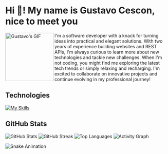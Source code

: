 # Hi 👋! My name is Gustavo Cescon, nice to meet you

<img align="left" height="150" src="https://private-user-images.githubusercontent.com/74038190/271839856-3b4607a1-1cc6-41f1-926f-892ae880e7a5.gif" alt="Gustavo's GIF" />

I'm a software developer with a knack for turning ideas into practical and elegant solutions. With two years of experience building websites and REST APIs, I'm always curious to learn more about new technologies and tackle new challenges. When I'm not coding, you might find me exploring the latest tech trends or simply relaxing and recharging. I'm excited to collaborate on innovative projects and continue evolving in my professional journey!

## Technologies

[![My Skills](https://skillicons.dev/icons?i=ts,js,nestjs,nextjs,nodejs,react,vue,php,html,css,bootstrap,css,cypress,docker,gitlab,jest,jquery,mongodb,mysql,postgres,prisma,redis,npm,postman,vite)](https://skillicons.dev)


## GitHub Stats

![GitHub Stats](https://github-readme-stats.vercel.app/api?username=GustavoCescon&hide_title=true&hide_rank=false&show_icons=false&include_all_commits=true&count_private=true&disable_animations=false&theme=dracula&locale=en&hide_border=true)
![GitHub Streak](https://streak-stats.demolab.com?user=GustavoCescon&locale=en&mode=daily&theme=dracula&hide_border=true&border_radius=5)
![Top Languages](https://github-readme-stats.vercel.app/api/top-langs?username=GustavoCescon&locale=en&hide_title=true&layout=compact&card_width=320&langs_count=5&theme=dracula&hide_border=true)
![Activity Graph](https://github-readme-activity-graph.vercel.app/graph?username=GustavoCescon&theme=dracula&area=true&hide_border=true&hide_title=true)

![Snake Animation](https://raw.githubusercontent.com/GustavoCescon/GustavoCescon/output/snake.svg)
